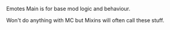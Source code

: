 Emotes Main is for base mod logic and behaviour.

Won't do anything with MC but Mixins will often call these stuff.